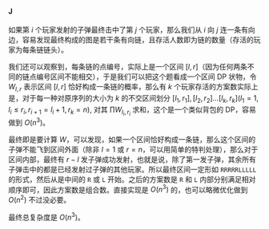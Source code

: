 #### J

如果第 $i$ 个玩家发射的子弹最终击中了第 $j$ 个玩家，那么我们从 $i$ 向 $j$ 连一条有向边，容易发现最终构成的图是若干条有向链，且存活人数即为链的数量（存活的玩家为每条链链头）。

我们还可以观察到，每条链的点编号，实际上是一个区间 $[l,r]$（因为任何两条不同的链点编号区间不能相交），于是我们可以把这个题看成一个区间 DP 状物，令 $W_{l,r}$ 表示区间 $[l,r]$ 恰好构成一条链的概率，那么有 $k$ 个玩家存活的方案数实际上是，对于每一种对原序列的大小为 $k$ 的不交区间划分 $[l_1,r_1],[l_2,r_2]\dots [l_k,r_k](l_1=1,l_i\leq r_i,r_{i+1}=l_i+1,r_k=n)$, 对其 $\prod W_{l_i,r_i}$ 求和，这个是一个类似背包的 DP，容易做到 $O(n^3)$。

最终即是要计算 $W$，可以发现，如果一个区间恰好构成一条链，那么这个区间的子弹不能飞到区间外面（除非 $l=1$ 或 $r=n$，可以用简单的特判处理），那么对于区间内部，最终有 $r-l$ 发子弹成功发射，也就是说，除了第一发子弹，其余所有子弹击中的都是已经发射过子弹的其他玩家。所以最终区间一定形如 $\texttt{RRRRRLLLLL}$ 的形式，然后从是中间的 $\texttt{R}$ 或 $\texttt{L}$ 开始。之后的方案数是 $\texttt{R}$ 和 $\texttt{L}$ 内部分别满足相对顺序即可，因此方案数是组合数。直接实现是 $O(n^3)$ 的，也可以略微优化做到 $O(n^2)$ 不过没必要。

最终总复杂度是 $O(n^3)$。
